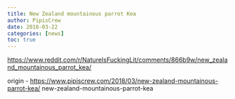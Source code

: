 ```yaml
---
title: New Zealand mountainous parrot Kea
author: PipisCrew
date: 2018-03-22
categories: [news]
toc: true
---
```


https://www.reddit.com/r/NatureIsFuckingLit/comments/866b9w/new_zealand_mountainous_parrot_kea/

origin - https://www.pipiscrew.com/2018/03/new-zealand-mountainous-parrot-kea/ new-zealand-mountainous-parrot-kea